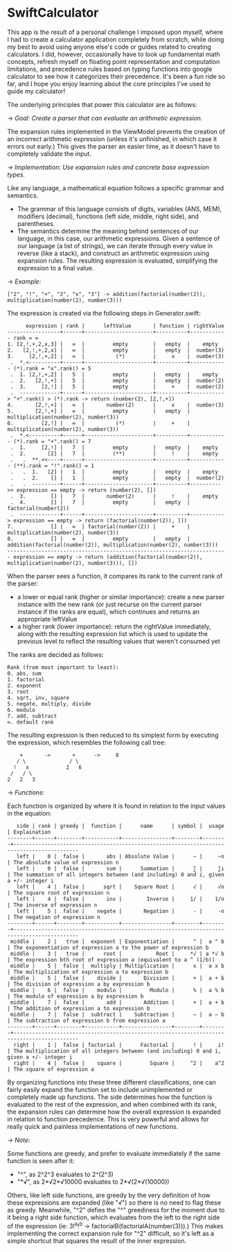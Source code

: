 # SwiftCalculator

This app is the result of a personal challenge I imposed upon myself, where I had to create a calculator application completely from scratch, while doing my best to avoid using anyone else's code or guides related to creating calculators. I did, however, occasionally have to look up fundamental math concepts, refresh myself on floating point representation and computation limitations, and precedence rules based on typing functions into google calculator to see how it categorizes their precedence. It's been a fun ride so far, and I hope you enjoy learning about the core principles I've used to guide my calculator!

The underlying principles that power this calculator are as follows:

-> _Goal: Create a parser that can evaluate an arithmetic expression._

The expansion rules implemented in the ViewModel prevents the creation of an incorrect arithmetic expression (unless it's unfinished, in which case it errors out early.) This gives the parser an easier time, as it doesn't have to completely validate the input.

-> _Implementation: Use expansion rules and concrete base expression types._

Like any language, a mathematical equation follows a specific grammar and semantics. 
- The grammar of this language consists of digits, variables (ANS, MEM), modifiers (decimal), functions (left side, middle, right side), and parentheses. 
- The semantics determine the meaning behind sentences of our language, in this case, our arithmetic expressions. Given a sentence of our language (a list of strings), we can iterate through every value in reverse (like a stack), and construct an arithmetic expression using expansion rules. The resulting expression is evaluated, simplifying the expression to a final value.

-> _Example:_
```
["2", "!", "+", "2", "x", "3"] -> addition(factorial(number(2)), multiplication(number(2), number(3)))
```
The expression is created via the following steps in Generator.swift:
```
      expression | rank |      leftValue       | function | rightValue 
-----------------+------+----------------------+----------+------------ rank = ∞
1. [2,!,+,2,x,3] |   ∞  |         empty        |   empty  |    empty   
2.   [2,!,+,2,x] |   ∞  |         empty        |   empty  |  number(3) 
3.     [2,!,+,2] |   ∞  |          (*)         |     x    |  number(3)
 .  *.<----------+------+----------------------+----------+------------ (*).rank = "x".rank() = 5
 .  1. [2,!,+,2] |   5  |         empty        |   empty  |    empty   
 .  2.   [2,!,+] |   5  |         empty        |   empty  |  number(2)   
 .  3.     [2,!] |   5  |         empty        |     +    |  number(2) 
 .  -------------+------+----------------------+----------+-----------> "+".rank() > (*).rank -> return (number(2), [2,!,+])
4.       [2,!,+] |   ∞  |       number(2)      |     x    |  number(3)
5.       [2,!,+] |   ∞  |         empty        |   empty  |  multiplication(number(2), number(3))
6.         [2,!] |   ∞  |          (*)         |     +    |  multiplication(number(2), number(3))
 .  *.<----------+------+----------------------+----------+------------ (*).rank = "+".rank() = 7
 .  1.     [2,!] |   7  |         empty        |   empty  |    empty   
 .  2.       [2] |   7  |         (**)         |     !    |    empty   
 .   .  **.<<----+------+----------------------+----------+------------ (**).rank = "!".rank() = 1
 .   .  1.   [2] |   1  |         empty        |   empty  |    empty   
 .   .  2.    [] |   1  |         empty        |   empty  |  number(2)   
 .   .  ---------+------+----------------------+----------+---------->> expression == empty -> return (number(2), [])
 .  3.        [] |   7  |       number(2)      |     !    |    empty   
 .  4.        [] |   7  |         empty        |   empty  |  factorial(number(2))
 .  -------------+------+----------------------+----------+-----------> expression == empty -> return (factorial(number(2)), [])
7.            [] |   ∞  | factorial(number(2)) |     +    |  multiplication(number(2), number(3))
8.            [] |   ∞  |         empty        |   empty  |  addition(factorial(number(2)), multiplication(number(2), number(3)))
----------------------------------------------------------------------- expression == empty -> return (addition(factorial(number(2)), multiplication(number(2), number(3))), [])
```   
When the parser sees a function, it compares its rank to the current rank of the parser:
- a lower or equal rank (higher or similar importance): create a new parser instance with the new rank (or just recurse on the current parser instance if the ranks are equal), which continues and returns an appropriate leftValue
- a higher rank (lower importance): return the rightValue immediately, along with the resulting expression list which is used to update the previous level to reflect the resulting values that weren't consumed yet

The ranks are decided as follows:
```
Rank (from most important to least):
0. abs, sum
1. factorial
2. exponent
3. root
4. sqrt, inv, square
5. negate, multiply, divide
6. modulo
7. add, subtract
∞. default rank
```
The resulting expression is then reduced to its simplest form by executing the expression, which resembles the following call tree: 
```
    +       ->       +      ->     8
   / \              / \
  !   x            2   6 
 /   / \
2   2   3
```

-> _Functions:_

Each function is organized by where it is found in relation to the input values in the equation:
```
   side | rank | greedy |  function |      name      | symbol |  usage | Explaination
--------+------+--------+-----------+----------------+--------+--------+-------------------------------------------------------------------------------------------
   left |    0 |  false |       abs | Absolute Value |      ~ |     ~n | The absolute value of expression n
   left |    0 |  false |       sum |      Summation |      ∑ |     ∑i | The summation of all integers between (and including) 0 and i, given a +/- integer i
   left |    4 |  false |      sqrt |    Square Root |      √ |     √n | The square root of expression n
   left |    4 |  false |       inv |        Inverse |     1/ |    1/n | The inverse of expression n
   left |    5 |  false |    negate |       Negation |      - |     -n | The negation of expression n
--------+------+--------+-----------+----------------+--------+--------+-------------------------------------------------------------------------------------------
 middle |    2 |   true |  exponent | Exponentiation |      ^ |  a ^ b | The exponentiation of expression a to the power of expression b
 middle |    3 |   true |      root |           Root |     *√ | a *√ b | The expression bth root of expression a (equivalent to a ^ (1/b))
 middle |    5 |  false |  multiply | Multiplication |      x |  a x b | The multiplication of expression a to expression b
 middle |    5 |  false |    divide |       Division |      + |  a + b | The division of expression a by expression b
 middle |    6 |  false |    modulo |         Modulo |      % |  a % b | The modulo of expression a by expression b
 middle |    7 |  false |       add |       Addition |      + |  a + b | The addition of expression a to expression b
 middle |    7 |  false |  subtract |    Subtraction |      – |  a – b | The subtraction of expression b from expression a
--------+------+--------+-----------+----------------+--------+--------+-------------------------------------------------------------------------------------------
  right |    1 |  false | factorial |      Factorial |      ! |     i! | The multiplication of all integers between (and including) 0 and i, given a +/- integer i
  right |    4 |  false |    square |         Square |     ^2 |    a^2 | The square of expression a
```

By organizing functions into these three different classifications, one can fairly easily expand the function set to include unimplemented or completely made up functions.
The side determines how the function is evaluated to the rest of the expression, and when combined with its rank, the expansion rules can determine how the overall expression is expanded in relation to function precedence.
This is very powerful and allows for really quick and painless implementations of new functions. 

-> _Note:_

Some functions are greedy, and prefer to evaluate immediately if the same function is seen after it: 
- "^", as 2^2^3 evaluates to 2^(2^3)
- "\*√", as 2\*√2\*√10000 evaluates to 2\*√(2\*√(10000))

Others, like left side functions, are greedy by the very definition of how these expressions are expanded (like "√") so there is no need to flag these as greedy. 
Meanwhile, "^2" defies the "^" greediness for the moment due to it being a right side function, which evaluates from the left to the right side of the expression (ie: 3!<sup>a</sup>!<sup>b</sup> -> factorialB(factorialA(number(3))).)
This makes implementing the correct expansion rule for "^2" difficult, so it's left as a simple shortcut that squares the result of the inner expression.
